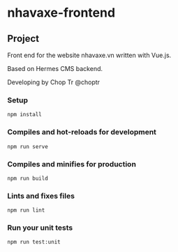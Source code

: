 # nhavaxe-frontend

## Project 
Front end for the website nhavaxe.vn written with Vue.js.

Based on Hermes CMS backend.

Developing by Chop Tr @choptr

### Setup
```
npm install
```

### Compiles and hot-reloads for development
```
npm run serve
```

### Compiles and minifies for production
```
npm run build
```

### Lints and fixes files
```
npm run lint
```

### Run your unit tests
```
npm run test:unit
```
